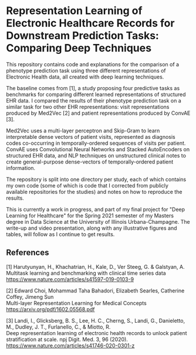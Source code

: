 # Representation Learning of Electronic Healthcare Records for Downstream Prediction Tasks: Comparing Deep Techniques

This repository contains code and explanations for the comparison of a phenotype prediction task using three 
different representations of Electronic Health data, all created with deep learning techniques.

The baseline comes from [1], a study proposing four predictive tasks as benchmarks for comparing different learned 
representations of structured EHR data. I compared the results of their phenotype prediction task on a similar
task for two other EHR representations: visit representations produced by Med2Vec [2] and patient representations 
produced by ConvAE [3]. 

Med2Vec uses a multi-layer perceptron and Skip-Gram to learn interpretable dense vectors of patient visits, 
represented as diagnosis codes co-occurring in temporally-ordered sequences of visits per patient. ConvAE uses
Convolutional Neural Networks and Stacked AutoEncoders on structured EHR data, and NLP techniques on 
unstructured clinical notes to create general-purpose dense-vectors of temporally-ordered patient information.

The repository is split into one directory per study, each of which contains my own code (some of which is code that
I corrected from publicly available repositories for the studies) and notes on how to reproduce the results. 

This is currently a work in progress, and part of my final project for "Deep Learning for Healthcare" for the 
Spring 2021 semester of my Masters degree in Data Science at the University of Illinois Urbana-Champagne. The
write-up and video presentation, along with any illustrative figures and tables, will follow as I continue to 
get results.

## References

[1] Harutyunyan, H., Khachatrian, H., Kale, D., Ver Steeg, G. & Galstyan, A. 
<br>Multitask learning and benchmarking with clinical time series data
<br>https://www.nature.com/articles/s41597-019-0103-9

[2] Edward Choi, Mohammad Taha Bahadori, Elizabeth Searles, Catherine Coffey, Jimeng Sun
<br>Multi-layer Representation Learning for Medical Concepts
<br>https://arxiv.org/pdf/1602.05568.pdf

[3] Landi, I., Glicksberg, B. S., Lee, H. C., Cherng, S., Landi, G., Danieletto, M., Dudley, J. T., Furlanello, C., & Miotto, R. 
<br>Deep representation learning of electronic health records to unlock patient stratification at scale. npj Digit. Med. 3, 96 (2020).
<br>https://www.nature.com/articles/s41746-020-0301-z


